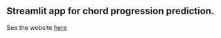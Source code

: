 ## Streamlit app for chord progression prediction.

See the website [here](https://chord-predict.streamlit.app/)
